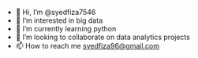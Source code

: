 - 👋 Hi, I’m @syedfiza7546
- 👀 I’m interested in big data
- 🌱 I’m currently learning python
- 💞️ I’m looking to collaborate on data analytics projects
- 📫 How to reach me syedfiza96@gmail.com 

<!---
syedfiza7546/syedfiza7546 is a ✨ special ✨ repository because its `README.md` (this file) appears on your GitHub profile.
You can click the Preview link to take a look at your changes.
--->
